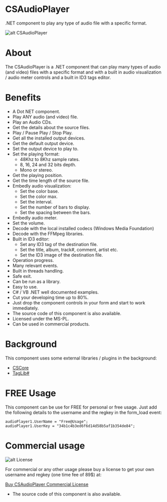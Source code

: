 # CSAudioPlayer
.NET component to play any type of audio file with a specific format.

![alt CSAudioPlayer](https://www.microncode.com/developers/cs-audio-player/images/cs-audio-player.png "CSAudioPlayer")

# About
The CSAudioPlayer is a .NET component that can play many types of audio (and video) files with a specific format and with a built in audio visualization / audio meter controls and a built in ID3 tags editor.

# Benefits
- A Dot NET component.
- Play ANY audio (and video) file.
- Play an Audio CDs.
- Get the details about the source files.
- Play / Pause Play / Stop Play.
- Get all the installed output devices.
- Get the default output device.
- Set the output device to play to.
- Set the playing format:
	- 48Khz to 8Khz sample rates.
	- 8, 16, 24 and 32 bits depth.
	- Mono or stereo.
- Get the playing position.
- Get the time length of the source file.
- Embedly audio visualization:
	- Set the color base.
	- Set the color max.
	- Set the interval.
	- Set the number of bars to display.
	- Set the spacing between the bars.
- Embedly audio meter.
- Set the volume.
- Decode with the local installed codecs (Windows Media Foundation)
- Decode with the FFMpeg libraries.
- Built in ID3 editor:
	- Set any ID3 tag of the destination file.
	- Set the title, album, track#, comment, artist etc.
	- Set the ID3 image of the destination file.
- Operation progress.
- Many relevant events.
- Built in threads handling.
- Safe exit.
- Can be run as a library.
- Easy to use.
- C# / VB .NET well documented examples.
- Cut your developing time up to 80%.
- Just drop the component controls in your form and start to work immediately.
- The source code of this component is also available.
- Licensed under the MS-PL.
- Can be used in commercial products.

# Background
This component uses some external libraries / plugins in the background:
- [CSCore](https://github.com/filoe/cscore)
- [TagLib#](https://github.com/mono/taglib-sharp)

# FREE Usage
This component can be use for FREE for personal or free usage. Just add the following details to the username and the regkey in the form_load event:

```
audioPlayer1.UserName = "Free@Usage";
audioPlayer1.UserKey = "34b1c4b3ed6f6d14d58b5af1b354de84";
```

# Commercial usage

![alt License](http://www.microncode.com/images/medal128.png "License")

For commercial or any other usage please buy a license to get your own username and regkey (one time fee of 89$) at:

[Buy CSAudioPlayer Commercial License](https://order.shareit.com/cart/add?vendorid=200277377&PRODUCT[300914538]=1)

* The source code of this component is also available.